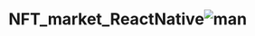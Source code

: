 # NFT_market_ReactNative![man](https://github.com/AhmedSalman5/NFT_market_ReactNative/assets/82970503/afd40610-14da-48c6-b534-0a112b96b78a)
